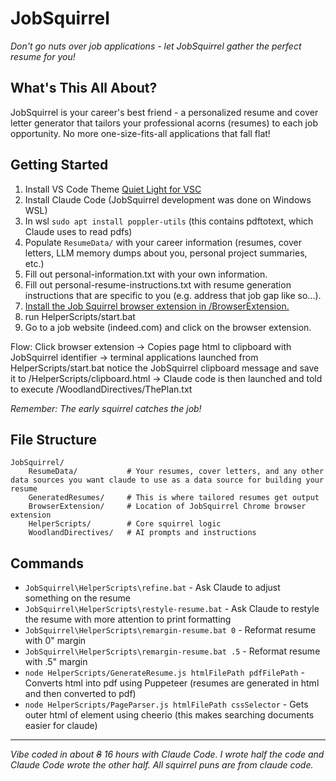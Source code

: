 # JobSquirrel

*Don't go nuts over job applications - let JobSquirrel gather the perfect resume for you!*

## What's This All About?

JobSquirrel is your career's best friend - a personalized resume and cover letter generator that tailors your professional acorns (resumes) to each job opportunity. No more one-size-fits-all applications that fall flat!

## Getting Started

1. Install VS Code Theme [Quiet Light for VSC](https://vscodethemes.com/e/onecrayon.theme-quietlight-vsc/quiet-light-for-vsc)
2. Install Claude Code (JobSquirrel development was done on Windows WSL)
3. In wsl `sudo apt install poppler-utils` (this contains pdftotext, which Claude uses to read pdfs)
3. Populate `ResumeData/` with your career information (resumes, cover letters, LLM memory dumps about you, personal project summaries, etc.)
4. Fill out personal-information.txt with your own information.
5. Fill out personal-resume-instructions.txt with resume generation instructions that are specific to you (e.g. address that job gap like so...).
6. [Install the Job Squirrel browser extension in /BrowserExtension.](https://claude.ai/share/9c00acf1-23bd-486d-85a4-300b63d6d24b)
7. run HelperScripts/start.bat
8. Go to a job website (indeed.com) and click on the browser extension.

Flow: Click browser extension -> Copies page html to clipboard with JobSquirrel identifier -> terminal applications launched from HelperScripts/start.bat notice the JobSquirrel clipboard message and save it to /HelperScripts/clipboard.html -> Claude code is then launched and told to execute /WoodlandDirectives/ThePlan.txt

*Remember: The early squirrel catches the job!*

## File Structure

```
JobSquirrel/
    ResumeData/           # Your resumes, cover letters, and any other data sources you want claude to use as a data source for building your resume
    GeneratedResumes/     # This is where tailored resumes get output
    BrowserExtension/     # Location of JobSquirrel Chrome browser extension
    HelperScripts/        # Core squirrel logic
    WoodlandDirectives/   # AI prompts and instructions
```

## Commands

- `JobSquirrel\HelperScripts\refine.bat` - Ask Claude to adjust something on the resume
- `JobSquirrel\HelperScripts\restyle-resume.bat` - Ask Claude to restyle the resume with more attention to print formatting
- `JobSquirrel\HelperScripts\remargin-resume.bat 0` - Reformat resume with 0" margin
- `JobSquirrel\HelperScripts\remargin-resume.bat .5` - Reformat resume with .5" margin
- `node HelperScripts/GenerateResume.js htmlFilePath pdfFilePath` - Converts html into pdf using Puppeteer (resumes are generated in html and then converted to pdf)
- `node HelperScripts/PageParser.js htmlFilePath cssSelector` - Gets outer html of element using cheerio (this makes searching documents easier for claude)

---

*Vibe coded in about ~~8~~ 16 hours with Claude Code. I wrote half the code and Claude Code wrote the other half. All squirrel puns are from claude code.*